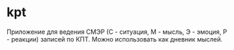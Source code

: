 # kpt
Приложение для ведения СМЭР (С - ситуация, М - мысль, Э - эмоция, Р - реакции) записей по КПТ. Можно использовать как дневник мыслей.
